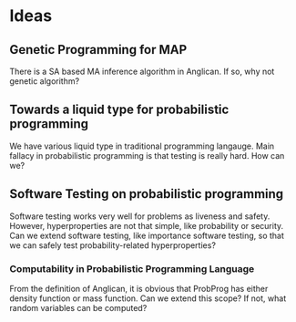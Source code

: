 # Ideas

## Genetic Programming for MAP

There is a SA based MA inference algorithm in Anglican. If so, why not genetic algorithm?

## Towards a liquid type for probabilistic programming

We have various liquid type in traditional programming langauge. Main fallacy in probabilistic programming is that testing is really hard. How can we?

## Software Testing on probabilistic programming

Software testing works very well for problems as liveness and safety. However, hyperproperties are not that simple, like probability or security.
Can we extend software testing, like importance software testing, so that we can safely test probability-related hyperproperties?

### Computability in Probabilistic Programming Language

From the definition of Anglican, it is obvious that ProbProg has either density function or mass function. Can we extend this scope? If not, what random variables can be computed?
